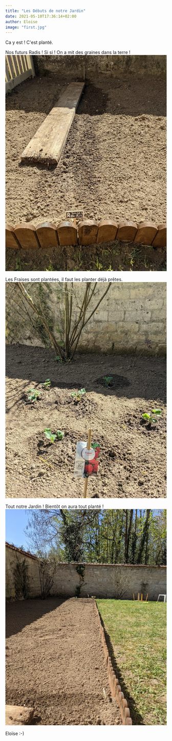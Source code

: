 ```yaml
---
title: "Les Débuts de notre Jardin"
date: 2021-05-10T17:36:14+02:00
author: Eloise
image: "first.jpg"
---
```


Ca y est ! C'est planté.  

Nos futurs Radis ! Si si ! On a mit des graines dans la terre !
![jardiniere](images/radis.jpg)

Les Fraises sont plantées, il faut les planter déjà prêtes.
![les fraises](images/fraises.jpg)

Tout notre Jardin ! Bientôt on aura tout planté !
![le potage en entier](images/potager-en-entier.jpg)


Eloïse :-)



